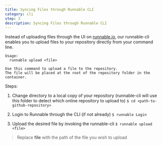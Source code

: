 ```yaml
---
title: Syncing Files through Runnable CLI
category: cli
step: 3
description: Syncing Files through Runnable CLI
---
```


Instead of uploading files through the UI on [runnable.io](runnable.io), our runnable-cli enables you to upload files to your repository directly from your command line.

    Usage:
      runnable upload <file>

    Use this command to upload a file to the repository.
    The file will be placed at the root of the repository folder in the container.

Steps:
1. Change directory to a local copy of your repository (runnable-cli will use this folder to detect which online repository to upload to)
  ```$ cd <path-to-github-repository>```

2. Login to Runnable through the CLI (if not already)
  ```$ runnable Login```

3. Upload the desired file by invoking the runnable-cli
  ```$ runnable upload <file>```
  > Replace **file** with the path of the file you wish to upload
